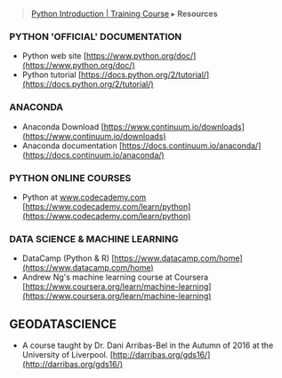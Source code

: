 > [Python Introduction | Training Course](agenda.md) ▸  **Resources**

### PYTHON 'OFFICIAL' DOCUMENTATION
* Python web site [https://www.python.org/doc/](https://www.python.org/doc/)
* Python tutorial [https://docs.python.org/2/tutorial/](https://docs.python.org/2/tutorial/)

### ANACONDA
* Anaconda Download [https://www.continuum.io/downloads](https://www.continuum.io/downloads)
* Anaconda documentation [https://docs.continuum.io/anaconda/](https://docs.continuum.io/anaconda/)

### PYTHON ONLINE COURSES
* Python at www.codecademy.com [https://www.codecademy.com/learn/python](https://www.codecademy.com/learn/python)

### DATA SCIENCE & MACHINE LEARNING
* DataCamp (Python & R) [https://www.datacamp.com/home](https://www.datacamp.com/home)
* Andrew Ng's machine learning course at Coursera [https://www.coursera.org/learn/machine-learning](https://www.coursera.org/learn/machine-learning)

## GEODATASCIENCE
* A course taught by Dr. Dani Arribas-Bel in the Autumn of 2016 at the University of Liverpool. [http://darribas.org/gds16/](http://darribas.org/gds16/)
